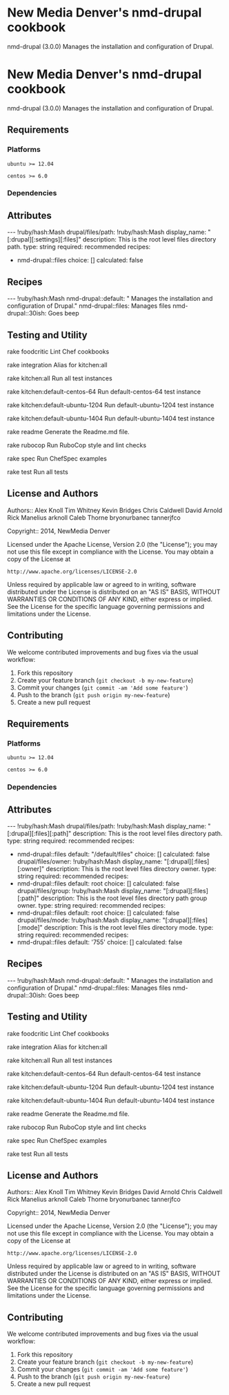 
New Media Denver's nmd-drupal cookbook
=============================

nmd-drupal (3.0.0)  Manages the installation and configuration of Drupal.


New Media Denver's nmd-drupal cookbook
=============================

nmd-drupal (3.0.0)  Manages the installation and configuration of Drupal.



Requirements
------------

### Platforms

`ubuntu >= 12.04`

`centos >= 6.0`

### Dependencies


Attributes
----------

--- !ruby/hash:Mash
drupal/files/path: !ruby/hash:Mash
  display_name: "[:drupal][:settings][:files]"
  description: This is the root level files directory path.
  type: string
  required: recommended
  recipes:
  - nmd-drupal::files
  choice: []
  calculated: false

Recipes
-------

--- !ruby/hash:Mash
nmd-drupal::default: " Manages the installation and configuration of Drupal."
nmd-drupal::files: Manages files
nmd-drupal::30ish: Goes beep


Testing and Utility
-------

rake foodcritic
    Lint Chef cookbooks

rake integration
    Alias for kitchen:all

rake kitchen:all
    Run all test instances

rake kitchen:default-centos-64
    Run default-centos-64 test instance

rake kitchen:default-ubuntu-1204
    Run default-ubuntu-1204 test instance

rake kitchen:default-ubuntu-1404
    Run default-ubuntu-1404 test instance

rake readme
    Generate the Readme.md file.

rake rubocop
    Run RuboCop style and lint checks

rake spec
    Run ChefSpec examples

rake test
    Run all tests



License and Authors
------------------

Authors:: 
  Alex Knoll
  Tim Whitney
  Kevin Bridges
  Chris Caldwell
  David Arnold
  Rick Manelius
  arknoll
  Caleb Thorne
  bryonurbanec
  tannerjfco


Copyright:: 2014, NewMedia Denver

Licensed under the Apache License, Version 2.0 (the "License");
you may not use this file except in compliance with the License.
You may obtain a copy of the License at

    http://www.apache.org/licenses/LICENSE-2.0

Unless required by applicable law or agreed to in writing, software
distributed under the License is distributed on an "AS IS" BASIS,
WITHOUT WARRANTIES OR CONDITIONS OF ANY KIND, either express or implied.
See the License for the specific language governing permissions and
limitations under the License.

Contributing
------------

We welcome contributed improvements and bug fixes via the usual workflow:

1. Fork this repository
2. Create your feature branch (`git checkout -b my-new-feature`)
3. Commit your changes (`git commit -am 'Add some feature'`)
4. Push to the branch (`git push origin my-new-feature`)
5. Create a new pull request


Requirements
------------

### Platforms

`ubuntu >= 12.04`

`centos >= 6.0`

### Dependencies


Attributes
----------

--- !ruby/hash:Mash
drupal/files/path: !ruby/hash:Mash
  display_name: "[:drupal][:files][:path]"
  description: This is the root level files directory path.
  type: string
  required: recommended
  recipes:
  - nmd-drupal::files
  default: "/default/files"
  choice: []
  calculated: false
drupal/files/owner: !ruby/hash:Mash
  display_name: "[:drupal][:files][:owner]"
  description: This is the root level files directory owner.
  type: string
  required: recommended
  recipes:
  - nmd-drupal::files
  default: root
  choice: []
  calculated: false
drupal/files/group: !ruby/hash:Mash
  display_name: "[:drupal][:files][:path]"
  description: This is the root level files directory path group owner.
  type: string
  required: recommended
  recipes:
  - nmd-drupal::files
  default: root
  choice: []
  calculated: false
drupal/files/mode: !ruby/hash:Mash
  display_name: "[:drupal][:files][:mode]"
  description: This is the root level files directory mode.
  type: string
  required: recommended
  recipes:
  - nmd-drupal::files
  default: '755'
  choice: []
  calculated: false

Recipes
-------

--- !ruby/hash:Mash
nmd-drupal::default: " Manages the installation and configuration of Drupal."
nmd-drupal::files: Manages files
nmd-drupal::30ish: Goes beep


Testing and Utility
-------

rake foodcritic
    Lint Chef cookbooks

rake integration
    Alias for kitchen:all

rake kitchen:all
    Run all test instances

rake kitchen:default-centos-64
    Run default-centos-64 test instance

rake kitchen:default-ubuntu-1204
    Run default-ubuntu-1204 test instance

rake kitchen:default-ubuntu-1404
    Run default-ubuntu-1404 test instance

rake readme
    Generate the Readme.md file.

rake rubocop
    Run RuboCop style and lint checks

rake spec
    Run ChefSpec examples

rake test
    Run all tests



License and Authors
------------------

Authors:: 
  Alex Knoll
  Tim Whitney
  Kevin Bridges
  David Arnold
  Chris Caldwell
  Rick Manelius
  arknoll
  Caleb Thorne
  bryonurbanec
  tannerjfco


Copyright:: 2014, NewMedia Denver

Licensed under the Apache License, Version 2.0 (the "License");
you may not use this file except in compliance with the License.
You may obtain a copy of the License at

    http://www.apache.org/licenses/LICENSE-2.0

Unless required by applicable law or agreed to in writing, software
distributed under the License is distributed on an "AS IS" BASIS,
WITHOUT WARRANTIES OR CONDITIONS OF ANY KIND, either express or implied.
See the License for the specific language governing permissions and
limitations under the License.

Contributing
------------

We welcome contributed improvements and bug fixes via the usual workflow:

1. Fork this repository
2. Create your feature branch (`git checkout -b my-new-feature`)
3. Commit your changes (`git commit -am 'Add some feature'`)
4. Push to the branch (`git push origin my-new-feature`)
5. Create a new pull request

